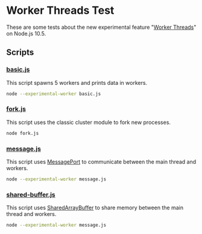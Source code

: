 # Worker Threads Test

These are some tests about the new experimental feature "[Worker Threads](https://nodejs.org/api/worker_threads.html)" on Node.js 10.5.

## Scripts

### [basic.js](basic.js)

This script spawns 5 workers and prints data in workers.

```sh
node --experimental-worker basic.js
```

### [fork.js](fork.js)

This script uses the classic cluster module to fork new processes.

```sh
node fork.js
```

### [message.js](message.js)

This script uses [MessagePort](https://nodejs.org/api/worker_threads.html#worker_threads_class_messageport) to communicate between the main thread and workers.

```sh
node --experimental-worker message.js
```

### [shared-buffer.js](shared-buffer.js)

This script uses [SharedArrayBuffer](https://developer.mozilla.org/en-US/docs/Web/JavaScript/Reference/Global_Objects/SharedArrayBuffer) to share memory between the main thread and workers.

```sh
node --experimental-worker message.js
```
